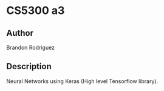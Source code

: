 
# CS5300 a3


## Author
Brandon Rodriguez


## Description
Neural Networks using Keras (High level Tensorflow library).

